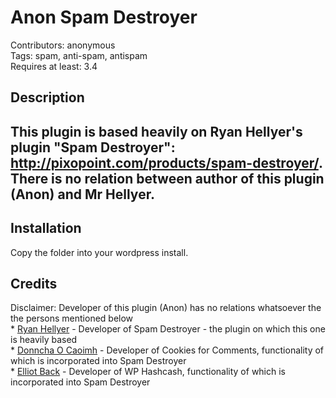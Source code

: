 <h1>Anon Spam Destroyer</h1>
Contributors: anonymous <br>
Tags: spam, anti-spam, antispam <br>
Requires at least: 3.4 <br>

<h2>Description<h2>

<p>
This plugin is based heavily on Ryan Hellyer's plugin "Spam Destroyer": <a href="http://pixopoint.com/products/spam-destroyer/">http://pixopoint.com/products/spam-destroyer/</a>.
There is no relation between author of this plugin (Anon) and Mr Hellyer.
</p>

<h2>Installation</h2>

<p>Copy the folder into your wordpress install.</p>

<h2>Credits</h2>
Disclaimer: Developer of this plugin (Anon) has no relations whatsoever the the persons mentioned below<br />
* <a href="http://pixopoint.com/">Ryan Hellyer</a> - Developer of Spam Destroyer - the plugin on which this one is heavily based<br />
* <a href="http://ocaoimh.ie/">Donncha O Caoimh</a> - Developer of Cookies for Comments, functionality of which is incorporated into Spam Destroyer<br />
* <a href="http://elliottback.com/">Elliot Back</a> - Developer of WP Hashcash, functionality of which is incorporated into Spam Destroyer<br />